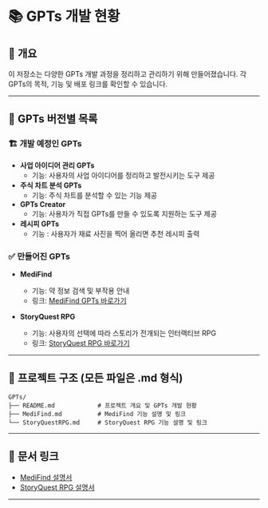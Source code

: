 # 📚 GPTs 개발 현황

## 📝 개요
이 저장소는 다양한 GPTs 개발 과정을 정리하고 관리하기 위해 만들어졌습니다. 각 GPTs의 목적, 기능 및 배포 링크를 확인할 수 있습니다.

---

## 🚀 GPTs 버전별 목록

### 🏗️ 개발 예정인 GPTs
- **사업 아이디어 관리 GPTs**  
  - 기능: 사용자의 사업 아이디어를 정리하고 발전시키는 도구 제공  
- **주식 차트 분석 GPTs**  
  - 기능: 주식 차트를 분석할 수 있는 기능 제공  
- **GPTs Creator**  
  - 기능: 사용자가 직접 GPTs를 만들 수 있도록 지원하는 도구 제공  
- **레시피 GPTs**
  - 기능 : 사용자가 재료 사진을 찍어 올리면 추천 레시피 출력
### ✅ 만들어진 GPTs
- **MediFind**  
  - 기능: 약 정보 검색 및 부작용 안내  
  - 링크: [MediFind GPTs 바로가기](https://chatgpt.com/g/g-67bc6aceeab08191aa2cd8febc0b5034-medifind)  

- **StoryQuest RPG**  
  - 기능: 사용자의 선택에 따라 스토리가 전개되는 인터랙티브 RPG  
  - 링크: [StoryQuest RPG 바로가기](https://chatgpt.com/g/g-679cfdafffbc8191882e5eb73f7003c1-storyquest-rpg)  

---

## 📁 프로젝트 구조 (모든 파일은 .md 형식)
```
GPTs/
├── README.md            # 프로젝트 개요 및 GPTs 개발 현황
├── MediFind.md          # MediFind 기능 설명 및 링크
└── StoryQuestRPG.md     # StoryQuest RPG 기능 설명 및 링크
```

---

## 📄 문서 링크
- [MediFind 설명서](MediFind.md)  
- [StoryQuest RPG 설명서](StoryQuestRPG.md)  

---
